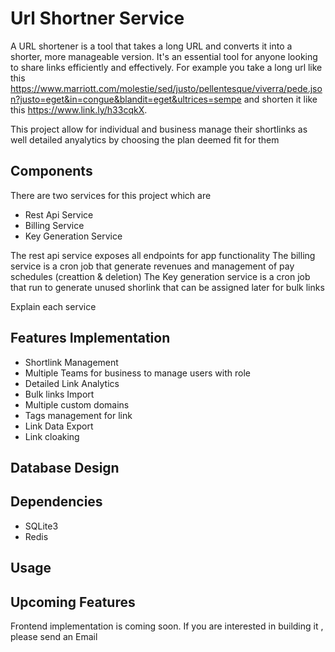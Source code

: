 # Url Shortner Service

A URL shortener is a tool that takes a long URL and converts it into a shorter, more manageable version. It's an essential tool for anyone looking to share links efficiently and effectively. For example you take a long url like this 
https://www.marriott.com/molestie/sed/justo/pellentesque/viverra/pede.json?justo=eget&in=congue&blandit=eget&ultrices=sempe and shorten it like this https://www.link.ly/h33cqkX.

This project allow for individual and business manage their shortlinks as well detailed anyalytics by choosing the plan deemed fit for them

## Components
There are two services for this project which are 

* Rest Api Service
* Billing Service
* Key Generation Service

The rest api service exposes all endpoints for app functionality
The billing service is a cron job that generate revenues and management of pay schedules (creattion & deletion)
The Key generation service is a cron job that run to generate unused shorlink that can be assigned later for bulk links

Explain each service

## Features Implementation
* Shortlink Management
* Multiple Teams for business to manage users with role
* Detailed Link Analytics
* Bulk links Import
* Multiple custom domains
* Tags management for link
* Link Data Export
* Link cloaking


## Database Design


## Dependencies
* SQLite3
* Redis

## Usage

## Upcoming Features
Frontend implementation is coming soon. If you are interested in building it , please send an Email


